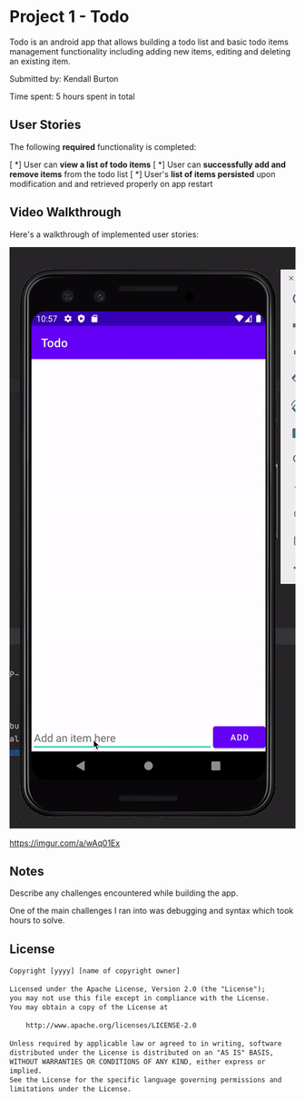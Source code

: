 # Project 1 - Todo

Todo is an android app that allows building a todo list and basic todo items management functionality including adding new items, editing and deleting an existing item.

Submitted by: Kendall Burton

Time spent: 5 hours spent in total

## User Stories

The following **required** functionality is completed:

[ *] User can **view a list of todo items**
[ *] User can **successfully add and remove items** from the todo list
[ *] User's **list of items persisted** upon modification and and retrieved properly on app restart

## Video Walkthrough

Here's a walkthrough of implemented user stories:

![](Todo.gif)

https://imgur.com/a/wAq01Ex

## Notes

Describe any challenges encountered while building the app.

One of the main challenges I ran into was debugging and syntax which took hours to solve.

## License

    Copyright [yyyy] [name of copyright owner]

    Licensed under the Apache License, Version 2.0 (the "License");
    you may not use this file except in compliance with the License.
    You may obtain a copy of the License at

        http://www.apache.org/licenses/LICENSE-2.0

    Unless required by applicable law or agreed to in writing, software
    distributed under the License is distributed on an "AS IS" BASIS,
    WITHOUT WARRANTIES OR CONDITIONS OF ANY KIND, either express or implied.
    See the License for the specific language governing permissions and
    limitations under the License.
